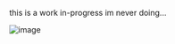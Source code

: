    this is a work in-progress im never doing...



![image](https://github.com/user-attachments/assets/444d4d1d-997f-4aef-9146-aa8568fcfe88)
